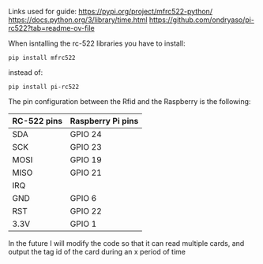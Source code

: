 Links used for guide:
https://pypi.org/project/mfrc522-python/
https://docs.python.org/3/library/time.html
https://github.com/ondryaso/pi-rc522?tab=readme-ov-file

When isntalling the rc-522 libraries you have to install:
```
pip install mfrc522
```
instead of:
```
pip install pi-rc522
```

The pin configuration between the Rfid and the Raspberry is the following:

| RC-522 pins | Raspberry Pi pins |
| --- | --- |
| SDA | GPIO 24 |
| SCK | GPIO 23 |
| MOSI | GPIO 19 |
| MISO | GPIO 21 |
| IRQ |  |
| GND | GPIO 6 |
| RST | GPIO 22 |
| 3.3V | GPIO 1 |

In the future I will modify the code so that it can read multiple cards, and output the tag id of the card during an x period of time
